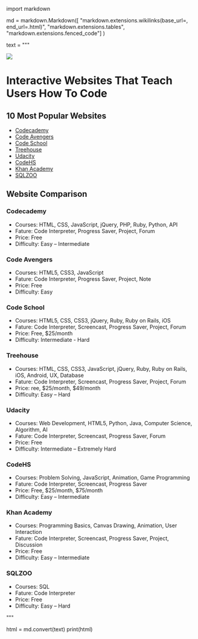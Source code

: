 import markdown 

md = markdown.Markdown([
    "markdown.extensions.wikilinks(base_url=, end_url=.html)",
    "markdown.extensions.tables",
    "markdown.extensions.fenced_code"]
)

text = """

![]("http://futurefocusfoundation.us/wp-content/uploads/2016/07/coding.jpg")


# Interactive Websites That Teach Users How To Code


## 10 Most Popular Websites
*   [Codecademy](https://www.codecademy.com/)
*   [Code Avengers](https://www.codeavengers.com/)
*   [Code School](https://www.codeschool.com/)
*   [Treehouse](https://teamtreehouse.com)
*   [Udacity](https://www.udacity.com/)
*   [CodeHS](https://codehs.com/)
*   [Khan Academy](https://www.khanacademy.org/computing/computer-programming)
*   [SQLZOO](http://sqlzoo.net/)


## Website Comparison

### Codecademy
*  Courses: HTML, CSS, JavaScript, jQuery, PHP, Ruby, Python, API
*  Fature: Code Interpreter, Progress Saver, Project, Forum			
*  Price: Free 										
*  Difficulty: Easy – Intermediate
	
### Code Avengers	
*  Courses: HTML5, CSS3, JavaScript
*  Fature: Code Interpreter, Progress Saver, Project, Note			
*  Price: Free 										
*  Difficulty: Easy
	
### Code School	
* Courses: HTML5, CSS, CSS3, jQuery, Ruby, Ruby on Rails, iOS
* Fature: Code Interpreter, Screencast, Progress Saver, Project, Forum			
* Price: Free, $25/month							
* Difficulty: Intermediate - Hard

### Treehouse     
* Courses: HTML, CSS, CSS3, JavaScript, jQuery, Ruby, Ruby on Rails, iOS, Android, UX, Database
* Fature: Code Interpreter, Screencast, Progress Saver, Project, Forum				
* Price: ree, $25/month, $49/month	 										
* Difficulty: Easy – Hard	
	
### Udacity
* Courses: Web Development, HTML5, Python, Java, Computer Science, Algorithm, AI
* Fature: Code Interpreter, Screencast, Progress Saver, Forum									
* Price: Free 										
* Difficulty: Intermediate – Extremely Hard
	
### CodeHS        	
* Courses: Problem Solving, JavaScript, Animation, Game Programming
* Fature: Code Interpreter, Screencast, Progress Saver					
* Price: Free, $25/month, $75/month									
* Difficulty: Easy – Intermediate
	
### Khan Academy
* Courses: Programming Basics, Canvas Drawing, Animation, User Interaction
* Fature: Code Interpreter, Screencast, Progress Saver, Project, Discussion			
* Price: Free 										
* Difficulty: Easy – Intermediate
	
### SQLZOO
*  Courses: SQL	
*  Fature: Code Interpreter		
*  Price: Free 										
*  Difficulty: Easy – Hard

"""

html = md.convert(text)
print(html)